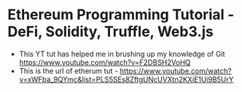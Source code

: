 # Ethereum Programming Tutorial - DeFi, Solidity, Truffle, Web3.js
- This YT tut has helped me in brushing up my knowledge of Git https://www.youtube.com/watch?v=F2DBSH2VoHQ
- This is the url of etherum tut - https://www.youtube.com/watch?v=xWFba_9QYmc&list=PLS5SEs8ZftgUNcUVXtn2KXiE1Ui9B5UrY
